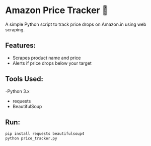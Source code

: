 # Amazon Price Tracker 🛒

A simple Python script to track price drops on Amazon.in using web scraping.

## Features:
- Scrapes product name and price
- Alerts if price drops below your target

## Tools Used:
-Python 3.x
- requests
- BeautifulSoup

## Run:
```bash
pip install requests beautifulsoup4
python price_tracker.py
